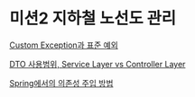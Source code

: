 # 미션2 지하철 노선도 관리

[Custom Exception과 표준 예외](https://github.com/soominsohn/woowacourse-record/blob/7aac3b7c919192f20de1c31f0d7552ec757b7cab/level2/mission2-subwaymap/Custom%20Exception%20%EA%B3%BC%20%ED%91%9C%EC%A4%80%EC%98%88%EC%99%B8.md)

[DTO 사용범위, Service Layer vs Controller Layer](https://github.com/soominsohn/woowacourse-record/blob/7aac3b7c919192f20de1c31f0d7552ec757b7cab/level2/mission2-subwaymap/DTO%20%EC%82%AC%EC%9A%A9%EB%B2%94%EC%9C%84,%20Service%20Layer%20vs%20Controller%20Layer.md)

[Spring에서의 의존성 주입 방법](https://github.com/soominsohn/woowacourse-record/blob/7aac3b7c919192f20de1c31f0d7552ec757b7cab/level2/mission2-subwaymap/Spring%EC%97%90%EC%84%9C%EC%9D%98%20%EC%9D%98%EC%A1%B4%EC%84%B1%20%EC%A3%BC%EC%9E%85%20%EB%B0%A9%EB%B2%95.md)  
